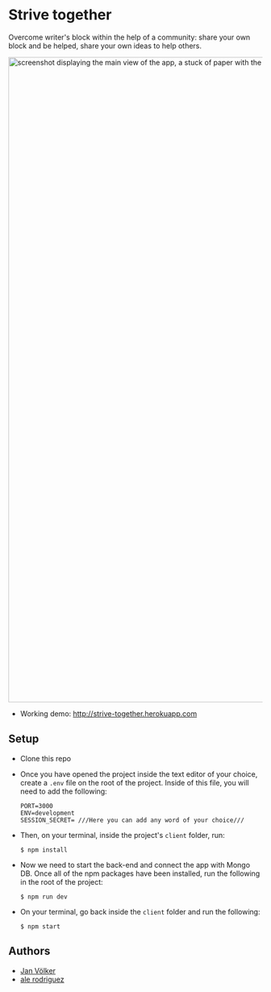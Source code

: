 # Strive together

Overcome writer's block within the help of a community: share your own block and be helped, share your own ideas to help others.

<img width="1280" alt="screenshot displaying the main view of the app, a stuck of paper with the witer's block on it, and some post-it notes with ideas from other users surrounding it" src="https://user-images.githubusercontent.com/42493985/104588463-b3ea5b00-5668-11eb-89ac-7981a0ab3bd2.png">

- Working demo: http://strive-together.herokuapp.com

## Setup

- Clone this repo

- Once you have opened the project inside the text editor of your choice, create a `.env` file on the root of the project.
  Inside of this file, you will need to add the following:

  ```shell
  PORT=3000
  ENV=development
  SESSION_SECRET= ///Here you can add any word of your choice///
  ```

- Then, on your terminal, inside the project's `client` folder, run:

  ```shell
  $ npm install
  ```

- Now we need to start the back-end and connect the app with Mongo DB.
  Once all of the npm packages have been installed, run the following in the root of the project:

  ```shell
  $ npm run dev
  ```

- On your terminal, go back inside the `client` folder and run the following:

  ```shell
  $ npm start
  ```



## Authors

- <a href='https://github.com/jan-webdev'>Jan Völker</a>
- <a href='https://github.com/prullansky'>ale rodriguez</a>
